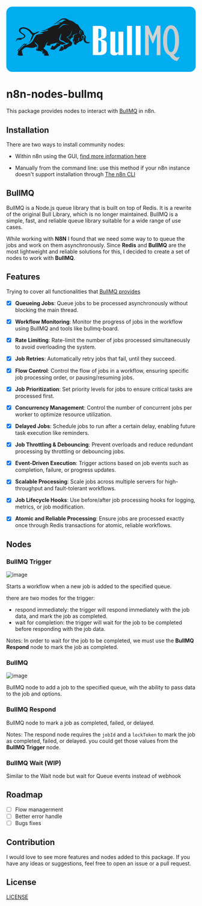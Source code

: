 
![Banner image](./bullmq-banner.png)

# n8n-nodes-bullmq

This package provides nodes to interact with [BullMQ](https://docs.bullmq.io/) in n8n.

## Installation

There are two ways to install community nodes:

- Within n8n using the GUI, [find more information here](https://docs.n8n.io/integrations/community-nodes/installation/gui-install/)


- Manually from the command line: use this method if your n8n instance doesn't support installation through 
 [The n8n CLI](https://docs.n8n.io/integrations/community-nodes/installation/manual-install/)


## BullMQ 

BullMQ is a Node.js queue library that is built on top of Redis. It is a rewrite of the original Bull Library, which is no longer maintained. BullMQ is a simple, fast, and reliable queue library suitable for a wide range of use cases.

While working with **N8N** I found that we need some way to to queue the jobs and work on them asynchronously. Since **Redis** and **BullMQ** are the most lightweight and reliable solutions for this, I decided to create a set of nodes to work with **BullMQ**.

## Features

Trying to cover all functionalities that [BullMQ provides](https://docs.bullmq.io/patterns/adding-bulks)

- [x] **Queueing Jobs**: Queue jobs to be processed asynchronously without blocking the main thread.
  
- [x] **Workflow Monitoring**: Monitor the progress of jobs in the workflow using BullMQ and tools like bullmq-board.

- [x] **Rate Limiting**: Rate-limit the number of jobs processed simultaneously to avoid overloading the system.

- [x] **Job Retries**: Automatically retry jobs that fail, until they succeed.

- [x] **Flow Control**: Control the flow of jobs in a workflow, ensuring specific job processing order, or pausing/resuming jobs.

- [x] **Job Prioritization**: Set priority levels for jobs to ensure critical tasks are processed first.

- [x] **Concurrency Management**: Control the number of concurrent jobs per worker to optimize resource utilization.

- [x] **Delayed Jobs**: Schedule jobs to run after a certain delay, enabling future task execution like reminders.

- [x] **Job Throttling & Debouncing**: Prevent overloads and reduce redundant processing by throttling or debouncing jobs.

- [x] **Event-Driven Execution**: Trigger actions based on job events such as completion, failure, or progress updates.

- [x] **Scalable Processing**: Scale jobs across multiple servers for high-throughput and fault-tolerant workflows.

- [x] **Job Lifecycle Hooks**: Use before/after job processing hooks for logging, metrics, or job modification.

- [x] **Atomic and Reliable Processing**: Ensure jobs are processed exactly once through Redis transactions for atomic, reliable workflows.

## Nodes

### BullMQ Trigger

![image](https://github.com/user-attachments/assets/7781e79c-618c-4f87-8da8-0446447c9fbc)


Starts a workflow when a new job is added to the specified queue.

there are two modes for the trigger:
- respond immediately: the trigger will respond immediately with the job data, and mark the job as completed.
- wait for completion: the trigger will wait for the job to be completed before responding with the job data.

Notes: In order to wait for the job to be completed, we must use the **BullMQ Respond** node to mark the job as completed.

### BullMQ 

![image](https://github.com/user-attachments/assets/9d1ab343-d325-45ec-9ca4-83566df70984)


BullMQ node to add a job to the specified queue, wih the ability to pass data to the job and options.

### BullMQ Respond

BullMQ node to mark a job as completed, failed, or delayed.

Notes: The respond node requires the `jobId` and a `lockToken` to mark the job as completed, failed, or delayed. you could get those values from the **BullMQ Trigger** node.

### BullMQ Wait (WIP)

Similar to the Wait node but wait for Queue events instead of webhook

## Roadmap

- [ ] Flow managerment
- [ ] Better error handle
- [ ] Bugs fixes

## Contribution

I would love to see more features and nodes added to this package. If you have any ideas or suggestions, feel free to open an issue or a pull request.

## License

[LICENSE](./LICENSE)
